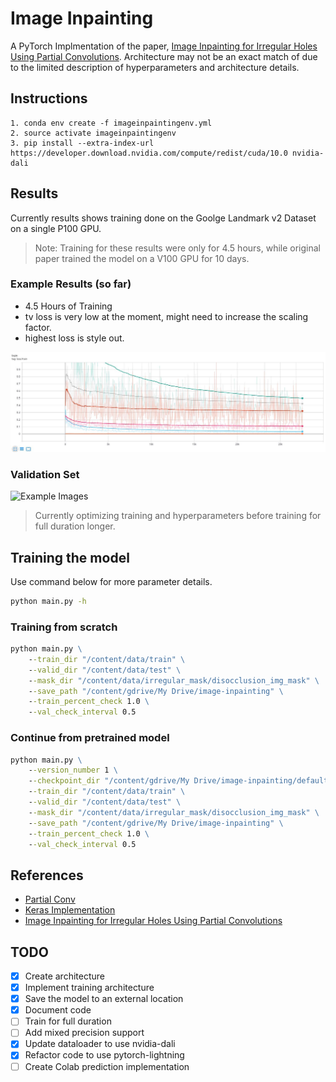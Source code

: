 # Image Inpainting

A PyTorch Implmentation of the paper, [Image Inpainting for Irregular Holes Using Partial Convolutions](https://arxiv.org/pdf/1804.07723.pdf). Architecture may not be an exact match of due to the limited description of hyperparameters and architecture details.


## Instructions

```
1. conda env create -f imageinpaintingenv.yml
2. source activate imageinpaintingenv
3. pip install --extra-index-url https://developer.download.nvidia.com/compute/redist/cuda/10.0 nvidia-dali
```

## Results

Currently results shows training done on the Goolge Landmark v2 Dataset on a single P100 GPU.

> Note: Training for these results were only for 4.5 hours, while original paper trained the model on a V100 GPU for 10 days.


### Example Results (so far)

- 4.5 Hours of Training
- tv loss is very low at the moment, might need to increase the scaling factor.
- highest loss is style out.

![Example Images](res/sample_training.JPG)

### Validation Set

![Example Images](res/individualimage.png)

> Currently optimizing training and hyperparameters before training for full duration longer.

## Training the model

Use command below for more parameter details.
```cmd
python main.py -h
```

### Training from scratch

```cmd
python main.py \
    --train_dir "/content/data/train" \
    --valid_dir "/content/data/test" \
    --mask_dir "/content/data/irregular_mask/disocclusion_img_mask" \
    --save_path "/content/gdrive/My Drive/image-inpainting" \
    --train_percent_check 1.0 \
    --val_check_interval 0.5

```

### Continue from pretrained model

```cmd
python main.py \
    --version_number 1 \
    --checkpoint_dir "/content/gdrive/My Drive/image-inpainting/default/version_0/checkpoints/_ckpt_epoch_2.ckpt" \
    --train_dir "/content/data/train" \
    --valid_dir "/content/data/test" \
    --mask_dir "/content/data/irregular_mask/disocclusion_img_mask" \
    --save_path "/content/gdrive/My Drive/image-inpainting" \
    --train_percent_check 1.0 \
    --val_check_interval 0.5
```

## References

- [Partial Conv](https://github.com/NVIDIA/partialconv)
- [Keras Implementation](https://github.com/MathiasGruber/PConv-Keras)
- [Image Inpainting for Irregular Holes Using Partial Convolutions](https://arxiv.org/pdf/1804.07723.pdf)

## TODO

- [x] Create architecture
- [x] Implement training architecture
- [x] Save the model to an external location
- [x] Document code
- [ ] Train for full duration
- [ ] Add mixed precision support
- [x] Update dataloader to use nvidia-dali
- [x] Refactor code to use pytorch-lightning
- [ ] Create Colab prediction implementation
